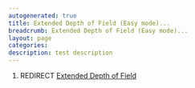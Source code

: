 ```yaml
---
autogenerated: true
title: Extended Depth of Field (Easy mode)...
breadcrumb: Extended Depth of Field (Easy mode)...
layout: page
categories: 
description: test description
---
```


1.  REDIRECT [Extended Depth of Field](Extended_Depth_of_Field)
